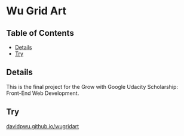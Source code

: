 # Wu Grid Art

## Table of Contents

* [Details](#details)
* [Try](#try)

## Details

This is the final project for the Grow with Google Udacity Scholarship: Front-End Web Development.

## Try

<a href="https://davidpwu.github.io/wugridart">davidpwu.github.io/wugridart</a>